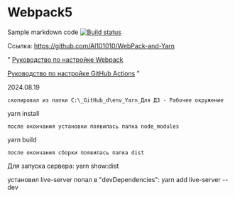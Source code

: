# Webpack5

Sample markdown code
[![Build status](https://ci.appveyor.com/api/projects/status/99g4uappe5ot1x1g?svg=true)](https://ci.appveyor.com/project/Al101010/webpack-and-yarn)

Ссылка:
https://github.com/Al101010/WebPack-and-Yarn

"
[Руководство по настройке Webpack](https://webpack.js.org/guides/)

[Руководство по настройке GitHub Actions](https://docs.github.com/en/actions/quickstart)
"

2024.08.19

    скопировал из папки C:\_GitHub_d\env_Yarn_Для ДЗ - Рабочее окружение
yarn install

    после окончания установки появилась папка node_modules
yarn build

    после окончания сборки появилась папка dist
Для запуска сервера:
yarn show:dist

установил live-server  попал в "devDependencies": 
yarn add live-server --dev 

